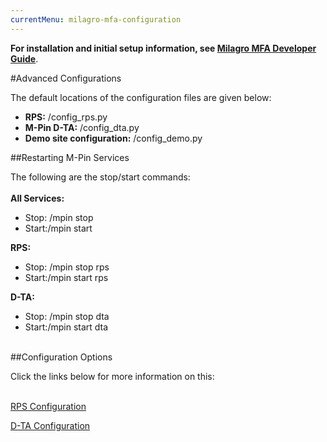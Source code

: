 ```yaml
---
currentMenu: milagro-mfa-configuration
---
```


**For installation and initial setup information, see <a href="../getting-started/milagro-mfa-developer-guide.html">Milagro MFA Developer Guide</a>**.

#Advanced Configurations

The default locations of the configuration files are given below:

- **RPS:** <installation-folder>/config_rps.py
- **M-Pin D-TA:** <installation-folder>/config_dta.py
- **Demo site configuration:** <installation-folder>/config_demo.py

##Restarting M-Pin Services

The following are the&nbsp;stop/start commands:
</br></br>
**All Services:**
- Stop: <installation-folder>/mpin stop
- Start:<installation-folder>/mpin start

**RPS:**
- Stop: <installation-folder>/mpin stop rps
- Start:<installation-folder>/mpin start rps

**D-TA:**
- Stop: <installation-folder>/mpin stop dta
- Start:<installation-folder>/mpin start dta
</br></br>

##Configuration Options

Click the links below for more information on this:<br /><br />

<a href="../configuration/milagro-mfa-rps-configuration.html">RPS Configuration</a>

<a href="../configuration/milagro-mfa-d-ta-configuration.html">D-TA Configuration</a>
